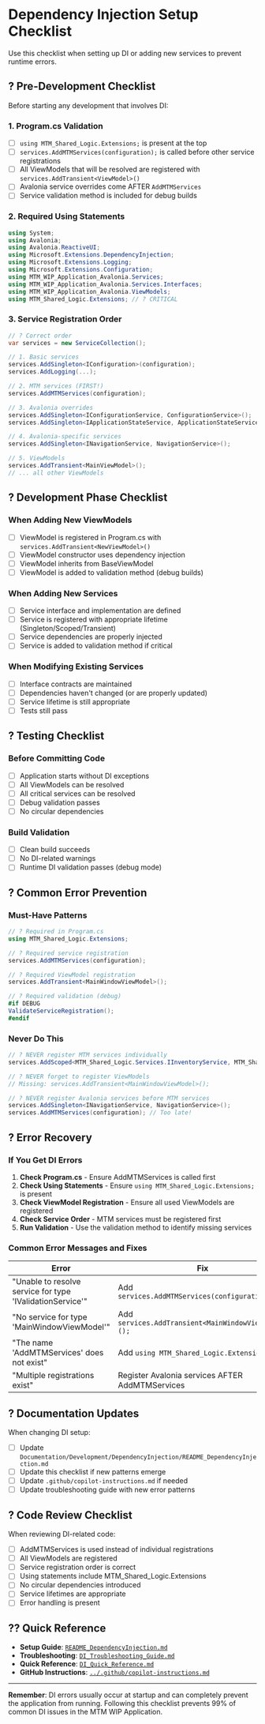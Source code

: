 # Dependency Injection Setup Checklist

Use this checklist when setting up DI or adding new services to prevent runtime errors.

## ? Pre-Development Checklist

Before starting any development that involves DI:

### 1. Program.cs Validation
- [ ] `using MTM_Shared_Logic.Extensions;` is present at the top
- [ ] `services.AddMTMServices(configuration);` is called before other service registrations
- [ ] All ViewModels that will be resolved are registered with `services.AddTransient<ViewModel>()`
- [ ] Avalonia service overrides come AFTER `AddMTMServices`
- [ ] Service validation method is included for debug builds

### 2. Required Using Statements
```csharp
using System;
using Avalonia;
using Avalonia.ReactiveUI;
using Microsoft.Extensions.DependencyInjection;
using Microsoft.Extensions.Logging;
using Microsoft.Extensions.Configuration;
using MTM_WIP_Application_Avalonia.Services;
using MTM_WIP_Application_Avalonia.Services.Interfaces;
using MTM_WIP_Application_Avalonia.ViewModels;
using MTM_Shared_Logic.Extensions; // ? CRITICAL
```

### 3. Service Registration Order
```csharp
// ? Correct order
var services = new ServiceCollection();

// 1. Basic services
services.AddSingleton<IConfiguration>(configuration);
services.AddLogging(...);

// 2. MTM services (FIRST!)
services.AddMTMServices(configuration);

// 3. Avalonia overrides
services.AddSingleton<IConfigurationService, ConfigurationService>();
services.AddSingleton<IApplicationStateService, ApplicationStateService>();

// 4. Avalonia-specific services
services.AddSingleton<INavigationService, NavigationService>();

// 5. ViewModels
services.AddTransient<MainViewModel>();
// ... all other ViewModels
```

## ? Development Phase Checklist

### When Adding New ViewModels
- [ ] ViewModel is registered in Program.cs with `services.AddTransient<NewViewModel>()`
- [ ] ViewModel constructor uses dependency injection
- [ ] ViewModel inherits from BaseViewModel
- [ ] ViewModel is added to validation method (debug builds)

### When Adding New Services
- [ ] Service interface and implementation are defined
- [ ] Service is registered with appropriate lifetime (Singleton/Scoped/Transient)
- [ ] Service dependencies are properly injected
- [ ] Service is added to validation method if critical

### When Modifying Existing Services
- [ ] Interface contracts are maintained
- [ ] Dependencies haven't changed (or are properly updated)
- [ ] Service lifetime is still appropriate
- [ ] Tests still pass

## ? Testing Checklist

### Before Committing Code
- [ ] Application starts without DI exceptions
- [ ] All ViewModels can be resolved
- [ ] All critical services can be resolved
- [ ] Debug validation passes
- [ ] No circular dependencies

### Build Validation
- [ ] Clean build succeeds
- [ ] No DI-related warnings
- [ ] Runtime DI validation passes (debug mode)

## ? Common Error Prevention

### Must-Have Patterns
```csharp
// ? Required in Program.cs
using MTM_Shared_Logic.Extensions;

// ? Required service registration
services.AddMTMServices(configuration);

// ? Required ViewModel registration
services.AddTransient<MainWindowViewModel>();

// ? Required validation (debug)
#if DEBUG
ValidateServiceRegistration();
#endif
```

### Never Do This
```csharp
// ? NEVER register MTM services individually
services.AddScoped<MTM_Shared_Logic.Services.IInventoryService, MTM_Shared_Logic.Services.InventoryService>();

// ? NEVER forget to register ViewModels
// Missing: services.AddTransient<MainWindowViewModel>();

// ? NEVER register Avalonia services before MTM services
services.AddSingleton<INavigationService, NavigationService>();
services.AddMTMServices(configuration); // Too late!
```

## ? Error Recovery

### If You Get DI Errors
1. **Check Program.cs** - Ensure AddMTMServices is called first
2. **Check Using Statements** - Ensure `using MTM_Shared_Logic.Extensions;` is present
3. **Check ViewModel Registration** - Ensure all used ViewModels are registered
4. **Check Service Order** - MTM services must be registered first
5. **Run Validation** - Use the validation method to identify missing services

### Common Error Messages and Fixes
| Error | Fix |
|-------|-----|
| "Unable to resolve service for type 'IValidationService'" | Add `services.AddMTMServices(configuration);` |
| "No service for type 'MainWindowViewModel'" | Add `services.AddTransient<MainWindowViewModel>();` |
| "The name 'AddMTMServices' does not exist" | Add `using MTM_Shared_Logic.Extensions;` |
| "Multiple registrations exist" | Register Avalonia services AFTER AddMTMServices |

## ? Documentation Updates

When changing DI setup:
- [ ] Update `Documentation/Development/DependencyInjection/README_DependencyInjection.md`
- [ ] Update this checklist if new patterns emerge
- [ ] Update `.github/copilot-instructions.md` if needed
- [ ] Update troubleshooting guide with new error patterns

## ? Code Review Checklist

When reviewing DI-related code:
- [ ] AddMTMServices is used instead of individual registrations
- [ ] All ViewModels are registered
- [ ] Service registration order is correct
- [ ] Using statements include MTM_Shared_Logic.Extensions
- [ ] No circular dependencies introduced
- [ ] Service lifetimes are appropriate
- [ ] Error handling is present

## ?? Quick Reference

- **Setup Guide**: [`README_DependencyInjection.md`](README_DependencyInjection.md)
- **Troubleshooting**: [`DI_Troubleshooting_Guide.md`](DI_Troubleshooting_Guide.md)
- **Quick Reference**: [`DI_Quick_Reference.md`](DI_Quick_Reference.md)
- **GitHub Instructions**: [`../.github/copilot-instructions.md`](../../.github/copilot-instructions.md)

---

**Remember**: DI errors usually occur at startup and can completely prevent the application from running. Following this checklist prevents 99% of common DI issues in the MTM WIP Application.